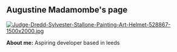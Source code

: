 ## Augustine Madamombe's page



[![Judge-Dredd-Sylvester-Stallone-Painting-Art-Helmet-528867-1500x2000.jpg](https://i.postimg.cc/vTfnS67Q/Judge-Dredd-Sylvester-Stallone-Painting-Art-Helmet-528867-1500x2000.jpg)](https://postimg.cc/7JPb5hQc)

**About me:** Aspiring developer based in leeds 


